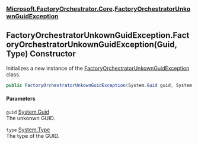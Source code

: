 ### [Microsoft.FactoryOrchestrator.Core](Microsoft_FactoryOrchestrator_Core.md 'Microsoft.FactoryOrchestrator.Core').[FactoryOrchestratorUnkownGuidException](Microsoft_FactoryOrchestrator_Core_FactoryOrchestratorUnkownGuidException.md 'Microsoft.FactoryOrchestrator.Core.FactoryOrchestratorUnkownGuidException')
## FactoryOrchestratorUnkownGuidException.FactoryOrchestratorUnkownGuidException(Guid, Type) Constructor
Initializes a new instance of the [FactoryOrchestratorUnkownGuidException](Microsoft_FactoryOrchestrator_Core_FactoryOrchestratorUnkownGuidException.md 'Microsoft.FactoryOrchestrator.Core.FactoryOrchestratorUnkownGuidException') class.  
```csharp
public FactoryOrchestratorUnkownGuidException(System.Guid guid, System.Type type);
```
#### Parameters
<a name='Microsoft_FactoryOrchestrator_Core_FactoryOrchestratorUnkownGuidException_FactoryOrchestratorUnkownGuidException(System_Guid_System_Type)_guid'></a>
`guid` [System.Guid](https://docs.microsoft.com/en-us/dotnet/api/System.Guid 'System.Guid')  
The unkonwn GUID.
  
<a name='Microsoft_FactoryOrchestrator_Core_FactoryOrchestratorUnkownGuidException_FactoryOrchestratorUnkownGuidException(System_Guid_System_Type)_type'></a>
`type` [System.Type](https://docs.microsoft.com/en-us/dotnet/api/System.Type 'System.Type')  
The type of the GUID.
  
